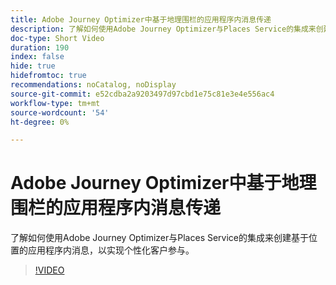 ```yaml
---
title: Adobe Journey Optimizer中基于地理围栏的应用程序内消息传递
description: 了解如何使用Adobe Journey Optimizer与Places Service的集成来创建基于位置的应用程序内消息，以实现个性化客户参与。
doc-type: Short Video
duration: 190
index: false
hide: true
hidefromtoc: true
recommendations: noCatalog, noDisplay
source-git-commit: e52cdba2a9203497d97cbd1e75c81e3e4e556ac4
workflow-type: tm+mt
source-wordcount: '54'
ht-degree: 0%

---
```



# Adobe Journey Optimizer中基于地理围栏的应用程序内消息传递

了解如何使用Adobe Journey Optimizer与Places Service的集成来创建基于位置的应用程序内消息，以实现个性化客户参与。

<!-- 72_S522_3442522_189_geofencebased-inapp-messaging-with-adobe-journey-optimizer -->
>[!VIDEO](https://video.tv.adobe.com/v/3458203/?learn=on&enablevpops=true)
